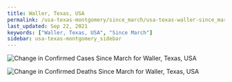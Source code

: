 ```yaml
---
title: Waller, Texas, USA
permalink: /usa-texas-montgomery/since_march/usa-texas-waller-since_march.html
last_updated: Sep 22, 2021
keywords: ["Waller, Texas, USA", "Since March"]
sidebar: usa-texas-montgomery_sidebar
---
```


![Change in Confirmed Cases Since March for Waller, Texas, USA](/covid_tracker/images/graphs/usa-texas-waller-delta_confirmed-since_march_graph.png)

![Change in Confirmed Deaths Since March for Waller, Texas, USA](/covid_tracker/images/graphs/usa-texas-waller-delta_deaths-since_march_graph.png)
